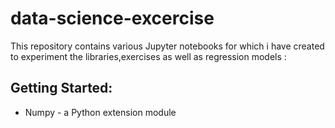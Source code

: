 # data-science-excercise

This repository contains various Jupyter notebooks for which i have created to experiment the libraries,exercises as well as regression models :

## Getting Started:

- Numpy - a Python extension module
